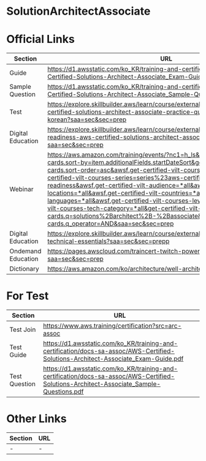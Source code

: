 # SolutionArchitectAssociate

# Official Links
|Section|URL|
|----|---|
|Guide|https://d1.awsstatic.com/ko_KR/training-and-certification/docs-sa-assoc/AWS-Certified-Solutions-Architect-Associate_Exam-Guide.pdf|
|Sample Question|https://d1.awsstatic.com/ko_KR/training-and-certification/docs-sa-assoc/AWS-Certified-Solutions-Architect-Associate_Sample-Questions.pdf|
|Test|https://explore.skillbuilder.aws/learn/course/external/view/elearning/13363/aws-certified-solutions-architect-associate-practice-question-set-saa-c03-korean?saa=sec&sec=prep|
|Digital Education|https://explore.skillbuilder.aws/learn/course/external/view/elearning/125/exam-readiness-aws-certified-solutions-architect-associate-digital?saa=sec&sec=prep|
|Webinar|https://aws.amazon.com/training/events/?nc1=h_ls&get-certified-vilt-courses-cards.sort-by=item.additionalFields.startDateSort&get-certified-vilt-courses-cards.sort-order=asc&awsf.get-certified-vilt-courses-type=*all&awsf.get-certified-vilt-courses-series=series%23aws-certification-exam-readiness&awsf.get-certified-vilt-audience=*all&awsf.get-certified-vilt-locations=*all&awsf.get-certified-vilt-countries=*all&awsf.get-certified-vilt-languages=*all&awsf.get-certified-vilt-courses-level=*all&awsf.get-certified-vilt-courses-tech-category=*all&get-certified-vilt-courses-cards.q=solutions%2Barchitect%2B-%2Bassociate&get-certified-vilt-courses-cards.q_operator=AND&saa=sec&sec=prep|
|Digital Education|https://explore.skillbuilder.aws/learn/course/external/view/elearning/1851/aws-technical-essentials?saa=sec&sec=prepp|
|Ondemand Education|https://pages.awscloud.com/traincert-twitch-power-hour-architecting.html?saa=sec&sec=prep|
|Dictionary|https://aws.amazon.com/ko/architecture/well-architected/?saa=sec&sec=prep|

# For Test
|Section|URL|
|----|---|
|Test Join|https://www.aws.training/certification?src=arc-assoc|
|Test Guide|https://d1.awsstatic.com/ko_KR/training-and-certification/docs-sa-assoc/AWS-Certified-Solutions-Architect-Associate_Exam-Guide.pdf|
|Test Question|https://d1.awsstatic.com/ko_KR/training-and-certification/docs-sa-assoc/AWS-Certified-Solutions-Architect-Associate_Sample-Questions.pdf|

# Other Links
|Section|URL|
|----|---|
|-|-|

